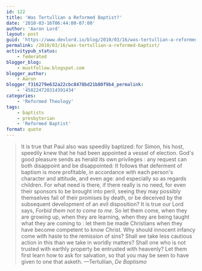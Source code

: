 ```yaml
---
id: 122
title: 'Was Tertullian a Reformed Baptist?'
date: '2010-03-16T06:44:00-07:00'
author: 'Aaron Lord'
layout: post
guid: 'https://www.devlord.io/blog/2010/03/16/was-tertullian-a-reformed-baptist/'
permalink: /2010/03/16/was-tertullian-a-reformed-baptist/
activitypub_status:
    - federated
blogger_blog:
    - mustfollow.blogspot.com
blogger_author:
    - Aaron
blogger_f316279e632a22cbc8478bd21b80f9b4_permalink:
    - '458224728314391434'
categories:
    - 'Reformed Theology'
tags:
    - baptists
    - presbyterian
    - 'Reformed Baptist'
format: quote
---
```


<blockquote>It is true that Paul also was speedily baptized: for Simon, his host, speedily knew that he had been appointed a vessel of election. God's good pleasure sends as herald its own privileges : any request can both disappoint and be disappointed: It follows that deferment of baptism is more profitable, in accordance with each person's character and attitude, and even age: and especially so as regards children. For what need is there, if there really is no need, for even their sponsors to be brought into peril, seeing they may possibly themselves fail of their promises by death, or be deceived by the subsequent development of an evil disposition? It is true our Lord says, <em> Forbid them not to come to me</em>. So let them come, when they are growing up, when they are learning, when they are being taught what they are coming to : let them be made Christians when they have become competent to know Christ. Why should innocent infancy come with haste to the remission of sins? Shall we take less cautious action in this than we take in worldly matters? Shall one who is not trusted with earthly property be entrusted with heavenly? Let them first learn how to ask for salvation, so that you may be seen to have given to one that asketh. —Tertullian, <span style="font-style:italic;">De Baptismo</span></blockquote>
<div class="blogger-post-footer"><img alt="" width="1" height="1" /></div>